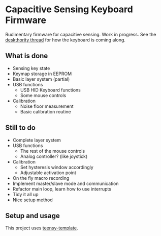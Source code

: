 Capacitive Sensing Keyboard Firmware
====================================

Rudimentary firmware for capacitive sensing. Work in progress.
See the [deskthority
thread](https://deskthority.net/workshop-f7/designing-a-custom-topre-board-t11734.html)
for how the keyboard is coming along.


What is done
------------

- Sensing key state
- Keymap storage in EEPROM
- Basic layer system (partial)
- USB functions
  - USB HID Keyboard functions
  - Some mouse controls
- Calibration
  - Noise floor measurement
  - Basic calibration routine


Still to do
-----------

- Complete layer system
- USB functions
  - The rest of the mouse controls
  - Analog controller? (like joystick)
- Calibration
  - Set hysteresis window accordingly
  - Adjustable activation point
- On the fly macro recording
- Implement master/slave mode and communication
- Refactor main loop, learn how to use interrupts
- Tidy it all up
- Nice setup method


Setup and usage
---------------

This project uses
[teensy-template](https://github.com/apmorton/teensy-template).
